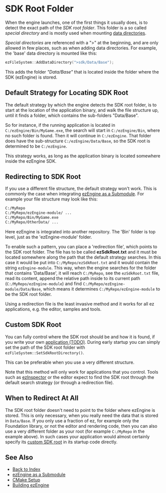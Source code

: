 # SDK Root Folder

When the engine launches, one of the first things it usually does, is to detect the exact path of the *SDK root folder*. This folder is a so called *special directory* and is mostly used when mounting [data directories](../projects/data-directories.md).

*Special directories* are referenced with a ">" at the beginning, and are only allowed in few places, such as when adding data directories. For example, the 'base' data directory is mounted like this:

```cpp
ezFileSystem::AddDataDirectory(">sdk/Data/Base");
```

This adds the folder *"Data/Base"* that is located inside the folder where the SDK (ezEngine) is stored.

## Default Strategy for Locating SDK Root

The default strategy by which the engine detects the SDK root folder, is to start at the location of the application binary, and walk the file structure up, until it finds a folder, which contains the sub-folders "Data/Base".

So for instance, if the running application is located in `C:/ezEngine/Bin/MyGame.exe`, the search will start in `C:/ezEngine/Bin`, where no such folder is found. Then it will continue in `C:/ezEngine`. That folder does have the sub-structure `C:/ezEngine/Data/Base`, so the SDK root is determined to be `C:/ezEngine`.

This strategy works, as long as the application binary is located somewhere inside the ezEngine SDK.

## Redirecting to SDK Root

If you use a different file structure, the default strategy won't work. This is commonly the case when integrating [ezEngine as a Submodule](submodule.md). For example your file structure may look like this:

```cmd
C:/MyRepo
C:/MyRepo/ezEngine-module/ ...
C:/MyRepo/Bin/MyGame.exe
C:/MyRepo/OtherData/ ...
```

Here ezEngine is integrated into another repository. The 'Bin' folder is top level, just as the 'ezEngine-module' folder.

To enable such a pattern, you can place a 'redirection file', which points to the SDK root folder. The file has to be called **ezSdkRoot.txt** and it must be located somewhere along the path that the default strategy searches. In this case it would be put into `C:/MyRepo/ezSdkRoot.txt` and it would contain the string `ezEngine-module`. This way, when the engine searches for the folder that contains 'Data/Base', it will reach `C:/MyRepo`, see the `ezSdkRoot.txt` file, read its content, append the relative path inside to its current path (`C:/MyRepo/ezEngine-module`) and find `C:/MyRepo/ezEngine-module/Data/Base`, which means it determines `C:/MyRepo/ezEngine-module` to be the SDK root folder.

Using a redirection file is the least invasive method and it works for all ez applications, e.g. the editor, samples and tools.

## Custom SDK Root

You can fully control where the SDK root should be and how it is found, if you write your own [application (TODO)](../runtime/application/application.md). During early startup you can simply set the path of the SDK root folder with `ezFileSystem::SetSdkRootDirectory()`.

This can be preferable when you use a very different structure.

Note that this method will only work for applications that you control. Tools such as [ezInspector](../tools/inspector.md) or the editor expect to find the SDK root through the default search strategy (or through a redirection file).

## When to Redirect At All

The SDK root folder doesn't need to point to the folder where ezEngine is stored. This is only necessary, when you really need the data that is stored in `Data/Base`. If you only use a fraction of ez, for example only the Foundation library, or not the editor and rendering code, then you can also use a very different folder as your root (for example `C:/MyRepo` in the example above). In such cases your application would almost certainly specify its [custom SDK root](#custom-sdk-root) in its startup code directly.

## See Also

* [Back to Index](../index.md)
* [ezEngine as a Submodule](submodule.md)
* [CMake Setup](cmake-config.md)
* [Building ezEngine](building-ez.md)
